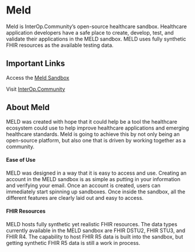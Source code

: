 # Meld

Meld is InterOp.Community’s open-source healthcare sandbox. Healthcare application developers have a safe place to create, develop, test, and validate their applications in the MELD sandbox. MELD uses fully synthetic FHIR resources as the available testing data. 

## Important Links

Access the [Meld Sandbox](https://meld.interop.community/)

Visit [InterOp.Community](https://interop.community/)

## About Meld

MELD was created with hope that it could help be a tool the healthcare ecosystem could use to help improve healthcare applications and emerging healthcare standards. Meld is going to achieve this by not only being an open-source platform, but also one that is driven by working together as a community.

#### Ease of Use

MELD was designed in a way that it is easy to access and use. Creating an account in the MELD sandbox is as simple as putting in your information and verifying your email. Once an account is created, users can immediately start spinning up sandboxes. 
Once inside the sandbox, all the different features are clearly laid out and easy to access. 

#### FHIR Resources

MELD hosts fully synthetic yet realistic FHIR resources. The data types currently available in the MELD sandbox are FHIR DSTU2, FHIR STU3, and FHIR R4. The capability to host FHIR R5 data is built into the sandbox, but getting synthetic FHIR R5 data is still a work in process. 
